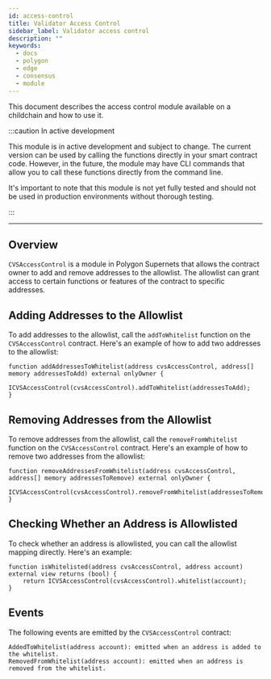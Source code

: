 ```yaml
---
id: access-control
title: Validator Access Control
sidebar_label: Validator access control
description: ""
keywords:
  - docs
  - polygon
  - edge
  - consensus
  - module
---
```


This document describes the access control module available on a childchain and how to use it.

:::caution In active development

This module is in active development and subject to change. The current version can be used by calling the functions directly in your smart contract code. However, in the future, the module may have CLI commands that allow you to call these functions directly from the command line.

It's important to note that this module is not yet fully tested and should not be used in production environments without thorough testing.

:::

---

## Overview

`CVSAccessControl` is a module in Polygon Supernets that allows the contract owner to add and remove addresses to the allowlist. The allowlist can grant access to certain functions or features of the contract to specific addresses.

## Adding Addresses to the Allowlist

To add addresses to the allowlist, call the `addToWhitelist` function on the `CVSAccessControl` contract. Here's an example of how to add two addresses to the allowlist:

```solidity
function addAddressesToWhitelist(address cvsAccessControl, address[] memory addressesToAdd) external onlyOwner {
    ICVSAccessControl(cvsAccessControl).addToWhitelist(addressesToAdd);
}
```

## Removing Addresses from the Allowlist

To remove addresses from the allowlist, call the `removeFromWhitelist` function on the `CVSAccessControl` contract. Here's an example of how to remove two addresses from the allowlist:

```solidity
function removeAddressesFromWhitelist(address cvsAccessControl, address[] memory addressesToRemove) external onlyOwner {
    ICVSAccessControl(cvsAccessControl).removeFromWhitelist(addressesToRemove);
}
```

## Checking Whether an Address is Allowlisted

To check whether an address is allowlisted, you can call the allowlist mapping directly. Here's an example:

```solidity
function isWhitelisted(address cvsAccessControl, address account) external view returns (bool) {
    return ICVSAccessControl(cvsAccessControl).whitelist(account);
}
```

## Events

The following events are emitted by the `CVSAccessControl` contract:

```solidity
AddedToWhitelist(address account): emitted when an address is added to the whitelist.
RemovedFromWhitelist(address account): emitted when an address is removed from the whitelist.
```
